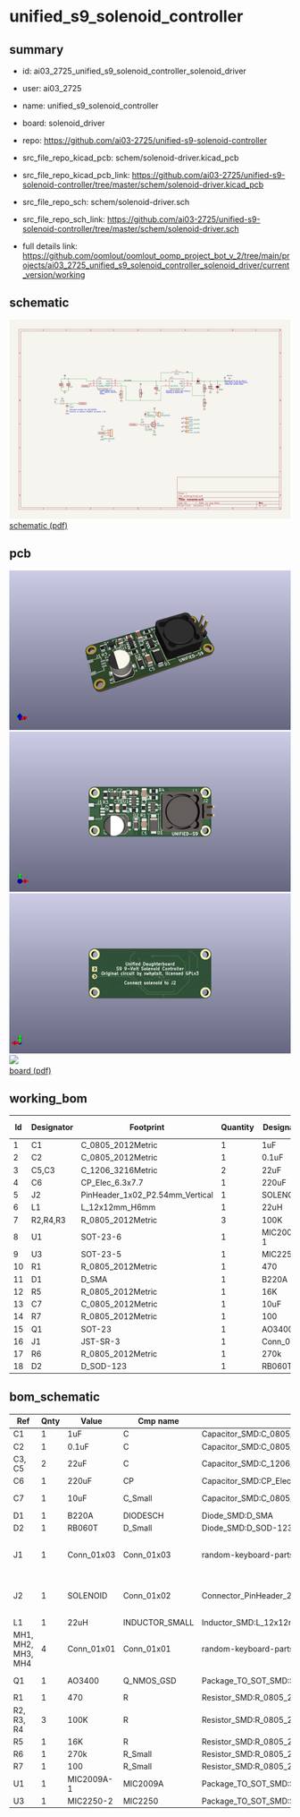 # unified_s9_solenoid_controller
 
## summary 
* id: ai03_2725_unified_s9_solenoid_controller_solenoid_driver
* user: ai03_2725
* name: unified_s9_solenoid_controller
* board: solenoid_driver
* repo: https://github.com/ai03-2725/unified-s9-solenoid-controller
* src_file_repo_kicad_pcb: schem/solenoid-driver.kicad_pcb
* src_file_repo_kicad_pcb_link: https://github.com/ai03-2725/unified-s9-solenoid-controller/tree/master/schem/solenoid-driver.kicad_pcb


* src_file_repo_sch: schem/solenoid-driver.sch
* src_file_repo_sch_link: https://github.com/ai03-2725/unified-s9-solenoid-controller/tree/master/schem/solenoid-driver.sch
* full details link: https://github.com/oomlout/oomlout_oomp_project_bot_v_2/tree/main/projects/ai03_2725_unified_s9_solenoid_controller_solenoid_driver/current_version/working  

## schematic  
![](working_schematic_600.png)  
[schematic (pdf)](working_schematic.pdf) 






















## pcb  
![](working_3d_600.png) 
![](working_3d_front_600.png)  
![](working_3d_back_600.png)  
![](working_600.png)  
[board (pdf)](working.pdf)  

## working_bom
| Id | Designator | Footprint | Quantity | Designation | Supplier and ref |  | None | 
| --- | --- | --- | --- | --- | --- | --- | --- | 
| 1 | C1 | C_0805_2012Metric | 1 | 1uF |  |  | [''] | 
| 2 | C2 | C_0805_2012Metric | 1 | 0.1uF |  |  | [''] | 
| 3 | C5,C3 | C_1206_3216Metric | 2 | 22uF |  |  | [''] | 
| 4 | C6 | CP_Elec_6.3x7.7 | 1 | 220uF |  |  | [''] | 
| 5 | J2 | PinHeader_1x02_P2.54mm_Vertical | 1 | SOLENOID |  |  | [''] | 
| 6 | L1 | L_12x12mm_H6mm | 1 | 22uH |  |  | [''] | 
| 7 | R2,R4,R3 | R_0805_2012Metric | 3 | 100K |  |  | [''] | 
| 8 | U1 | SOT-23-6 | 1 | MIC2009A-1 |  |  | [''] | 
| 9 | U3 | SOT-23-5 | 1 | MIC2250-2 |  |  | [''] | 
| 10 | R1 | R_0805_2012Metric | 1 | 470 |  |  | [''] | 
| 11 | D1 | D_SMA | 1 | B220A |  |  | [''] | 
| 12 | R5 | R_0805_2012Metric | 1 | 16K |  |  | [''] | 
| 13 | C7 | C_0805_2012Metric | 1 | 10uF |  |  | [''] | 
| 14 | R7 | R_0805_2012Metric | 1 | 100 |  |  | [''] | 
| 15 | Q1 | SOT-23 | 1 | AO3400 |  |  | [''] | 
| 16 | J1 | JST-SR-3 | 1 | Conn_01x03 |  |  | [''] | 
| 17 | R6 | R_0805_2012Metric | 1 | 270k |  |  | [''] | 
| 18 | D2 | D_SOD-123 | 1 | RB060T |  |  | [''] | 


## bom_schematic
| Ref | Qnty | Value | Cmp name | Footprint | Description | Vendor | DNP | 
| --- | --- | --- | --- | --- | --- | --- | --- | 
| C1 | 1 | 1uF | C | Capacitor_SMD:C_0805_2012Metric |  |  |  | 
| C2 | 1 | 0.1uF | C | Capacitor_SMD:C_0805_2012Metric |  |  |  | 
| C3, C5 | 2 | 22uF | C | Capacitor_SMD:C_1206_3216Metric |  |  |  | 
| C6 | 1 | 220uF | CP | Capacitor_SMD:CP_Elec_6.3x7.7 |  |  |  | 
| C7 | 1 | 10uF | C_Small | Capacitor_SMD:C_0805_2012Metric | Unpolarized capacitor, small symbol |  |  | 
| D1 | 1 | B220A | DIODESCH | Diode_SMD:D_SMA |  |  |  | 
| D2 | 1 | RB060T | D_Small | Diode_SMD:D_SOD-123 | Diode, small symbol |  |  | 
| J1 | 1 | Conn_01x03 | Conn_01x03 | random-keyboard-parts:JST-SR-3 | Generic connector, single row, 01x03, script generated (kicad-library-utils/schlib/autogen/connector/) |  |  | 
| J2 | 1 | SOLENOID | Conn_01x02 | Connector_PinHeader_2.54mm:PinHeader_1x02_P2.54mm_Vertical | Generic connector, single row, 01x02, script generated (kicad-library-utils/schlib/autogen/connector/) |  |  | 
| L1 | 1 | 22uH | INDUCTOR_SMALL | Inductor_SMD:L_12x12mm_H6mm |  |  |  | 
| MH1, MH2, MH3, MH4 | 4 | Conn_01x01 | Conn_01x01 | random-keyboard-parts:Generic-Mounthole | Generic connector, single row, 01x01, script generated (kicad-library-utils/schlib/autogen/connector/) |  |  | 
| Q1 | 1 | AO3400 | Q_NMOS_GSD | Package_TO_SOT_SMD:SOT-23 | N-MOSFET transistor, gate/source/drain |  |  | 
| R1 | 1 | 470 | R | Resistor_SMD:R_0805_2012Metric |  |  |  | 
| R2, R3, R4 | 3 | 100K | R | Resistor_SMD:R_0805_2012Metric |  |  |  | 
| R5 | 1 | 16K | R | Resistor_SMD:R_0805_2012Metric |  |  |  | 
| R6 | 1 | 270k | R_Small | Resistor_SMD:R_0805_2012Metric | Resistor, small symbol |  |  | 
| R7 | 1 | 100 | R_Small | Resistor_SMD:R_0805_2012Metric | Resistor, small symbol |  |  | 
| U1 | 1 | MIC2009A-1 | MIC2009A | Package_TO_SOT_SMD:SOT-23-6 |  |  |  | 
| U3 | 1 | MIC2250-2 | MIC2250 | Package_TO_SOT_SMD:SOT-23-5 |  |  |  | 



